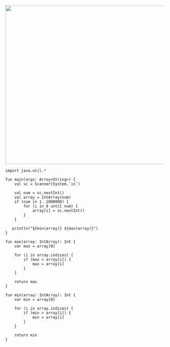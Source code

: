 <img src="https://user-images.githubusercontent.com/84216838/202214430-11271a7c-d2e1-4c0c-9619-cdd11db4ca07.png" width=700 height=500>

```
import java.util.*

fun main(args: Array<String>) {
    val sc = Scanner(System.`in`)

    val num = sc.nextInt()
    val array = IntArray(num)
    if (num in 1..1000000) {
        for (i in 0 until num) {
            array[i] = sc.nextInt()
        }
    }

   println("${min(array)} ${max(array)}")
}

fun max(array: IntArray): Int {
    var max = array[0]

    for (i in array.indices) {
        if (max < array[i]) {
            max = array[i]
        }
    }

    return max
}

fun min(array: IntArray): Int {
    var min = array[0]

    for (i in array.indices) {
        if (min > array[i]) {
            min = array[i]
        }
    }

    return min
}
```